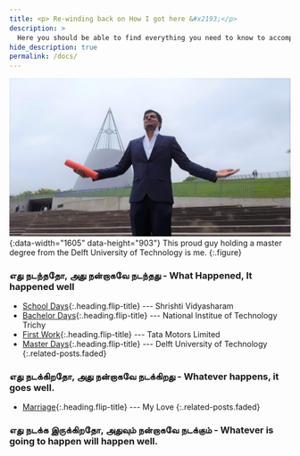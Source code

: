 ```yaml
---
title: <p> Re-winding back on How I got here &#x2193;</p>
description: >
  Here you should be able to find everything you need to know to accomplish the most common tasks when blogging with Hydejack.
hide_description: true
permalink: /docs/
---
```


![Math Screenshot](/assets/img/blog/user.jpg){:data-width="1605" data-height="903"}
This proud guy holding a master degree from the Delft University of Technology is me.
{:.figure} 

<h3><b>எது நடந்ததோ, அது நன்றாகவே நடந்தது - What Happened, It happened well</b></h3>

* [School Days]{:.heading.flip-title} --- Shrishti Vidyasharam 
* [Bachelor Days]{:.heading.flip-title} --- National Institue of Technology Trichy
* [First Work]{:.heading.flip-title} --- Tata Motors Limited 
* [Master Days]{:.heading.flip-title} --- Delft University of Technology
{:.related-posts.faded}


[school days]: school_days.md
[Bachelor Days]: college.md
[First Work]: work.md
[Master Days]: netherlands.md


<h3><b>எது நடக்கிறதோ, அது நன்றாகவே நடக்கிறது - Whatever happens, it goes well.</b></h3>

* [Marriage]{:.heading.flip-title} ---  My Love
{:.related-posts.faded}


[Marriage]: Marriage.md

<h3><b>எது நடக்க இருக்கிறதோ, அதுவும் நன்றாகவே நடக்கும் - Whatever is going to happen will happen well.</b></h3>

